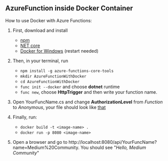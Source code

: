 ## AzureFunction inside Docker Container
How to use Docker with Azure Functions:

1. First, download and install 
    * [npm](https://nodejs.org/dist/v10.13.0/node-v10.13.0-x64.msi)
    * [NET core](https://www.microsoft.com/net/download/thank-you/dotnet-sdk-2.1.403-windows-x64-installer)
    * [Docker for Windows](https://download.docker.com/win/stable/Docker%20for%20Windows%20Installer.exe) (restart needed)
    
2. Then, in your terminal, run
    * `npm install -g azure-functions-core-tools`
    * `mkdir AzureFunctionWithDocker`
    * `cd AzureFunctionWithDocker`
    * `func init --docker` and choose **dotnet** runtime
    * `func new`, choose **HttpTrigger** and then write your function name.
    
3. Open YourFuncName.cs and change **AuthorizationLevel** from *Function* to *Anonymous*, your file should look like [that](https://github.com/faacumoral/DockerAzureFunctions/blob/master/DockerFunctionTutorial.cs)

4. Finally, run:
    * `docker build -t <image-name> .`
    * `docker run -p 8080 <image-name>`

5. Open a browser and go to http://localhost:8080/api/YourFuncName?name=Medium%20Community. You should see "*Hello, Medium Community*"